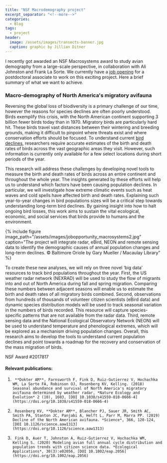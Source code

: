 ```yaml
---
title: "NSF Macrodemography project"
excerpt_separator: "<!--more-->"
categories:
  - Blog
tags:
  - project
header:
  image: /assets/images/transects-banner.jpg
  caption: graphic by Jillian Ditner
---
```


I recently got awarded an NSF Macrosystems award to study avian demography from a large-scale perspective, in collaboration with Ali Johnston and Frank La Sorte. We currently have  a [job opening](/opportunities/) for a postdoctoral associate to work on this exciting project. Here a brief summary of what we want to achieve.

### Macro-demography of North America's migratory avifauna

Reversing the global loss of biodiversity is a primary challenge of our time, however the reasons for species declines are often poorly understood. Birds exemplify this crisis, with the North American continent supporting 3 billion fewer birds today than in 1970. Migratory birds are particularly hard hit. These birds travel vast distances between their wintering and breeding grounds, making it difficult to pinpoint where threats exist and where conservation efforts should be focused. To understand current [bird declines](/blog/3billionbirds), researchers require accurate estimates of the birth and death rates of birds across the vast geographic areas they visit. However, such information is currently only available for a few select locations during short periods of the year.

This research will address these challenges by developing novel tools to measure the birth and death rates of birds across an entire continent and throughout the whole year. The insights generated by these efforts will help us to understand which factors have been causing population declines. In particular, we will investigate how extreme climatic events such as heat waves and cold spells have affected birth and death rates. Explaining such year-to-year changes in bird populations sizes will be a critical step towards understanding long-term bird declines. By gaining insight into how to halt ongoing bird losses, this work aims to sustain the vital ecological, economic, and social services that birds provide to humans and the environment. 

{% include figure image_path="/assets/images/jobopportunity_macrosystems2.jpg" caption="The project will integrate radar, eBird, NEON and remote sensing data to identify the demographic causes of annual population changes and long-term declines. © Baltimore Oriole by Gary Mueller / Macaulay Library" %}

To create these new analyses, we will rely on three novel ‘big data’ resources to track bird populations throughout the year. First, the US weather radar network (NEXRAD) will be used to study the flow of migrants into and out of North America during fall and spring migration. Comparing these numbers between adjacent seasons will enable us to estimate the birth and death rates of all migratory birds combined. Second, observations from hundreds of thousands of volunteer citizen scientists (eBird data) and dynamic species distribution models will be used to track seasonal variation in the numbers of birds recorded. This resource will capture species-specific patterns that are not available from the radar data. Third, remote sensing data and the National Ecological Observatory Network (NEON) will be used to understand temperature and phenological extremes, which will be explored as a mechanism driving population changes. Overall, this research aims to develop the tools to understand current population declines and point towards a roadmap for the recovery and conservation of the mass migration of birds. 

NSF Award #2017817


#### Relevant publications:
1.      **Dokter AM**, Farnsworth F, Fink D, Ruiz-Gutierrez V, Hochachka WM, La Sorte FA, Robinson OJ, Rosenberg KV, Kelling. (2018) Seasonal abundance and survival of North America's migratory avifauna determined by weather radar, *Nature Ecology and Evolution* 2 (10), 1603, [DOI 10.1038/s41559-018-0666-4](https://doi.org/10.1038/s41559-018-0666-4)
1.      Rosenberg KV, **Dokter AM**, Blancher PJ, Sauer JR, Smith AC, Smith PA, Stanton JC, Panjabi A, Helft L, Parr M, Marra PP. (2019) Decline of the North American avifauna. *Science*, 366, 120-124, [DOI 10.1126/science.aaw1313](https://doi.org/10.1126/science.aaw1313)
1.      Fink D, Auer T, Johnston A, Ruiz‐Gutierrez V, Hochachka WM, Kelling S. (2020) Modeling avian full annual cycle distribution and population trends with citizen science data. *Ecological Applications*, 30(3):e02056, [DOI 10.1002/eap.2056](https://doi.org/10.1002/eap.2056)
